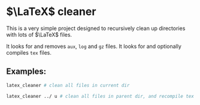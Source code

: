 # $\LaTeX$ cleaner

This is a very simple project designed to recursively clean up directories with lots of $\LaTeX$ files.

It looks for and removes `aux`, `log` and `gz` files.
It looks for and optionally compiles `tex` files.

## Examples:
```sh
latex_cleaner # clean all files in current dir
```

```sh
latex_cleaner ../ u # clean all files in parent dir, and recompile tex files
```
